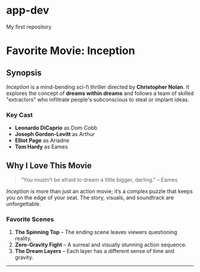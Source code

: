 # app-dev
My first repository 
# Favorite Movie: **Inception**

## Synopsis
*Inception* is a mind-bending sci-fi thriller directed by **Christopher Nolan**. It explores the concept of **dreams within dreams** and follows a team of skilled "extractors" who infiltrate people's subconscious to steal or implant ideas.

### Key Cast
- **Leonardo DiCaprio** as Dom Cobb
- **Joseph Gordon-Levitt** as Arthur
- **Elliot Page** as Ariadne
- **Tom Hardy** as Eames

## Why I Love This Movie
> “You mustn’t be afraid to dream a little bigger, darling.” – Eames

*Inception* is more than just an action movie; it’s a complex puzzle that keeps you on the edge of your seat. The story, visuals, and soundtrack are unforgettable.

### Favorite Scenes
1. **The Spinning Top** – The ending scene leaves viewers questioning reality.
2. **Zero-Gravity Fight** – A surreal and visually stunning action sequence.
3. **The Dream Layers** – Each layer has a different sense of time and gravity.

---

